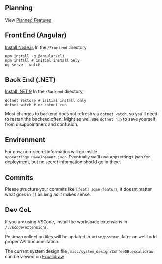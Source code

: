 ## Planning

View [Planned Features](https://github.com/orgs/CoffeeFOSS/projects/1/views/2)

## Front End (Angular)

[Install Node.js](https://nodejs.org/en)
In the `/Frontend` directory

```
npm install -g @angular/cli
npm install # initial install only
ng serve --watch
```

## Back End (.NET)

[Install .NET 9](https://dotnet.microsoft.com/en-us/download)
In the `/Backend` directory,

```
dotnet restore # initial install only
dotnet watch # or dotnet run
```

Most changes to backend does not refresh via `dotnet watch`, so you'll need to restart the backend often. Might as well use `dotnet run` to save yourself from disappointment and confusion.

## Environment

For now, non-secret information will go inside `appsettings.Development.json`. Eventually we'll use appsettings.json for deployment, but no secret information should go in there.

## Commits

Please structure your commits like `[feat] some feature`, it doesnt matter what goes in `[]` as long as it makes sense.

## Dev QoL

If you are using VSCode, install the workspace extensions in `/.vscode/extensions`.

Postman collection files will be updated in `/misc/postman`, later on we'll add proper API documentation.

The current system design file `/misc/system_design/CoffeeDB.excalidraw` can be viewed on [Excalidraw](https://excalidraw.com/)
